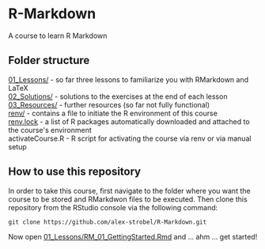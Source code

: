 # R-Markdown
A course to learn R Markdown

## Folder structure
[01_Lessons/](01_Lessons/)     - so far three lessons to familiarize you with RMarkdown and LaTeX<br>
[02_Solutions/](02_Solutions/) - solutions to the exercises at the end of each lesson<br>
[03_Resources/](03_Resources/) - further resources (so far not fully functional)<br>
[renv/](renv/)                 - contains a file to initiate the R environment of this course<br>
[renv.lock](renv.lock)         - a list of R packages automatically downloaded and attached to the course's environment<br>
activateCourse.R               - R script for activating the course via renv or via manual setup

## How to use this repository
In order to take this course, first navigate to the folder where you want the course to be stored and RMarkdwon files to be executed. Then clone this repository from the RStudio console via the following command:
```
git clone https://github.com/alex-strobel/R-Markdown.git

```
Now open [01_Lessons/RM_01_GettingStarted.Rmd](01_Lessons/RM_01_GettingStarted.Rmd) and ... ahm ... get started!
